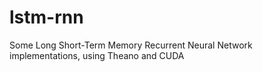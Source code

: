 # lstm-rnn
Some Long Short-Term Memory Recurrent Neural Network implementations, using Theano and CUDA
